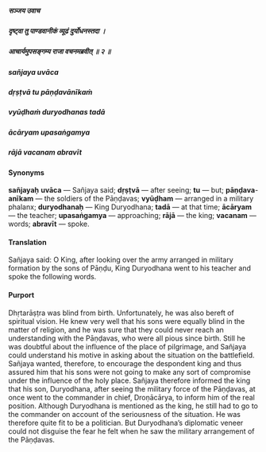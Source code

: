 ##### सञ्जय उवाच
##### दृष्ट्वा तु पाण्डवानीकं व्यूढं दुर्योधनस्तदा ।
##### आचार्यमुपसङ्गम्य राजा वचनमब्रवीत् ॥ २ ॥

##### sañjaya uvāca
##### dṛṣṭvā tu pāṇḍavānīkaṁ
##### vyūḍhaṁ duryodhanas tadā
##### ācāryam upasaṅgamya
##### rājā vacanam abravīt

#### Synonyms

**sañjayaḥ** **uvāca** — Sañjaya said; **dṛṣṭvā** — after seeing; **tu** — but; **pāṇḍava**-**anīkam** — the soldiers of the Pāṇḍavas; **vyūḍham** — arranged in a military phalanx; **duryodhanaḥ** — King Duryodhana; **tadā** — at that time; **ācāryam** — the teacher; **upasaṅgamya** — approaching; **rājā** — the king; **vacanam** — words; **abravīt** — spoke.

#### Translation

Sañjaya said: O King, after looking over the army arranged in military formation by the sons of Pāṇḍu, King Duryodhana went to his teacher and spoke the following words.

#### Purport

Dhṛtarāṣṭra was blind from birth. Unfortunately, he was also bereft of spiritual vision. He knew very well that his sons were equally blind in the matter of religion, and he was sure that they could never reach an understanding with the Pāṇḍavas, who were all pious since birth. Still he was doubtful about the influence of the place of pilgrimage, and Sañjaya could understand his motive in asking about the situation on the battlefield. Sañjaya wanted, therefore, to encourage the despondent king and thus assured him that his sons were not going to make any sort of compromise under the influence of the holy place. Sañjaya therefore informed the king that his son, Duryodhana, after seeing the military force of the Pāṇḍavas, at once went to the commander in chief, Droṇācārya, to inform him of the real position. Although Duryodhana is mentioned as the king, he still had to go to the commander on account of the seriousness of the situation. He was therefore quite fit to be a politician. But Duryodhana’s diplomatic veneer could not disguise the fear he felt when he saw the military arrangement of the Pāṇḍavas.